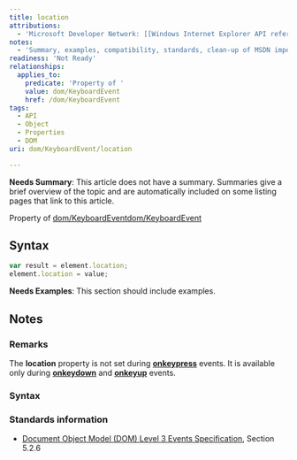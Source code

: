 ```yaml
---
title: location
attributions:
  - 'Microsoft Developer Network: [[Windows Internet Explorer API reference](http://msdn.microsoft.com/en-us/library/ie/hh828809%28v=vs.85%29.aspx) Article]'
notes:
  - 'Summary, examples, compatibility, standards, clean-up of MSDN import'
readiness: 'Not Ready'
relationships:
  applies_to:
    predicate: 'Property of '
    value: dom/KeyboardEvent
    href: /dom/KeyboardEvent
tags:
  - API
  - Object
  - Properties
  - DOM
uri: dom/KeyboardEvent/location

---
```

**Needs Summary**: This article does not have a summary. Summaries give a brief overview of the topic and are automatically included on some listing pages that link to this article.

Property of [dom/KeyboardEvent](/dom/KeyboardEvent)[dom/KeyboardEvent](/dom/KeyboardEvent)

## Syntax

``` js
var result = element.location;
element.location = value;
```

**Needs Examples**: This section should include examples.

## Notes

### Remarks

The **location** property is not set during [**onkeypress**](/dom/KeyboardEvent/keypress) events. It is available only during [**onkeydown**](/dom/KeyboardEvent/keydown) and [**onkeyup**](/dom/KeyboardEvent/keyup) events.

### Syntax

### Standards information

-   [Document Object Model (DOM) Level 3 Events Specification](http://go.microsoft.com/fwlink/p/?linkid=203756), Section 5.2.6
